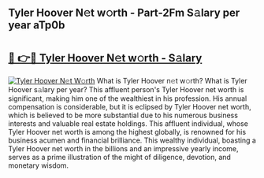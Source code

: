 ## Tyler Hoover N𝚎t w𝚘rth - Part-2Fm S𝚊lary per year aTp0b

# <h2><a href="http://gc47fvn.nevu.top/?p=Tyler+Hoover">🔗 👉🔴 Tyler Hoover N𝚎t w𝚘rth - S𝚊lary</a></h2>

[![Tyler Hoover N𝚎t W𝚘rth](https://i.imgur.com/Oavwk0R.jpeg)](http://gc47fvn.nevu.top/?p=Tyler+Hoover)
What is Tyler Hoover n𝚎t w𝚘rth? What is Tyler Hoover s𝚊lary per year?
This affluent person's Tyler Hoover net worth is significant, making him one of the wealthiest in his profession. His annual compensation is considerable, but it is eclipsed by Tyler Hoover net worth, which is believed to be more substantial due to his numerous business interests and valuable real estate holdings. This affluent individual, whose Tyler Hoover net worth is among the highest globally, is renowned for his business acumen and financial brilliance. This wealthy individual, boasting a Tyler Hoover net worth in the billions and an impressive yearly income, serves as a prime illustration of the might of diligence, devotion, and monetary wisdom.
